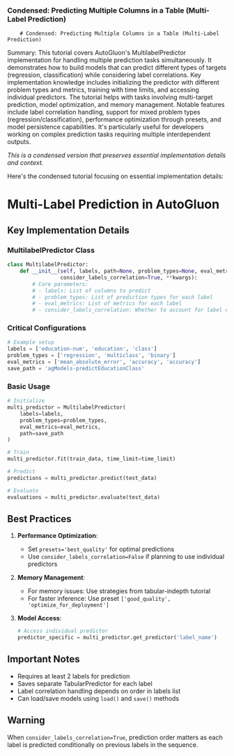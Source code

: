 ### Condensed: Predicting Multiple Columns in a Table (Multi-Label Prediction)
        
        # Condensed: Predicting Multiple Columns in a Table (Multi-Label Prediction)

Summary: This tutorial covers AutoGluon's MultilabelPredictor implementation for handling multiple prediction tasks simultaneously. It demonstrates how to build models that can predict different types of targets (regression, classification) while considering label correlations. Key implementation knowledge includes initializing the predictor with different problem types and metrics, training with time limits, and accessing individual predictors. The tutorial helps with tasks involving multi-target prediction, model optimization, and memory management. Notable features include label correlation handling, support for mixed problem types (regression/classification), performance optimization through presets, and model persistence capabilities. It's particularly useful for developers working on complex prediction tasks requiring multiple interdependent outputs.

*This is a condensed version that preserves essential implementation details and context.*

Here's the condensed tutorial focusing on essential implementation details:

# Multi-Label Prediction in AutoGluon

## Key Implementation Details

### MultilabelPredictor Class
```python
class MultilabelPredictor:
    def __init__(self, labels, path=None, problem_types=None, eval_metrics=None, 
                 consider_labels_correlation=True, **kwargs):
        # Core parameters:
        # - labels: List of columns to predict
        # - problem_types: List of prediction types for each label
        # - eval_metrics: List of metrics for each label
        # - consider_labels_correlation: Whether to account for label dependencies
```

### Critical Configurations
```python
# Example setup
labels = ['education-num', 'education', 'class']
problem_types = ['regression', 'multiclass', 'binary']
eval_metrics = ['mean_absolute_error', 'accuracy', 'accuracy']
save_path = 'agModels-predictEducationClass'
```

### Basic Usage
```python
# Initialize
multi_predictor = MultilabelPredictor(
    labels=labels, 
    problem_types=problem_types, 
    eval_metrics=eval_metrics, 
    path=save_path
)

# Train
multi_predictor.fit(train_data, time_limit=time_limit)

# Predict
predictions = multi_predictor.predict(test_data)

# Evaluate
evaluations = multi_predictor.evaluate(test_data)
```

## Best Practices

1. **Performance Optimization**:
   - Set `presets='best_quality'` for optimal predictions
   - Use `consider_labels_correlation=False` if planning to use individual predictors

2. **Memory Management**:
   - For memory issues: Use strategies from tabular-indepth tutorial
   - For faster inference: Use preset `['good_quality', 'optimize_for_deployment']`

3. **Model Access**:
   ```python
   # Access individual predictor
   predictor_specific = multi_predictor.get_predictor('label_name')
   ```

## Important Notes

- Requires at least 2 labels for prediction
- Saves separate TabularPredictor for each label
- Label correlation handling depends on order in labels list
- Can load/save models using `load()` and `save()` methods

## Warning

When `consider_labels_correlation=True`, prediction order matters as each label is predicted conditionally on previous labels in the sequence.
        